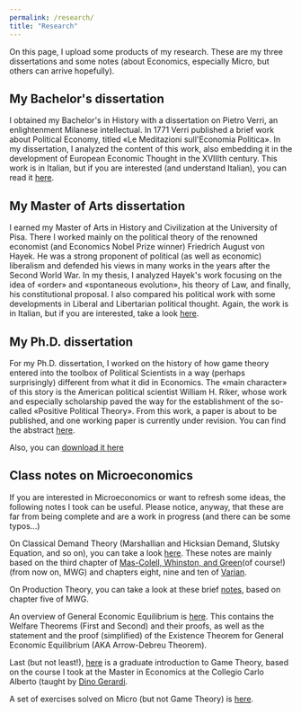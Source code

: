 ```yaml
---
permalink: /research/
title: "Research"
---
```


On this page, I upload some products of my research. These are my three dissertations and some notes (about Economics, especially Micro, but others can arrive hopefully).

## My Bachelor's dissertation

I obtained my Bachelor's in History with a dissertation on Pietro Verri, an enlightenment Milanese intellectual. In 1771 Verri published a brief work about Political Economy, titled «Le Meditazioni sull'Economia Politica». In my dissertation, I analyzed the content of this work, also embedding it in the development of European Economic Thought in the XVIIIth century. This work is in Italian, but if you are interested (and understand Italian), you can read it [here](/files/TesiTriennale2016.pdf).

## My Master of Arts dissertation

I earned my Master of Arts in History and Civilization at the University of Pisa. There I worked mainly on the political theory of the renowned economist (and Economics Nobel Prize winner) Friedrich August von Hayek. He was a strong proponent of political (as well as economic) liberalism and defended his views in many works in the years after the Second World War. In my thesis, I analyzed Hayek's work focusing on the idea of «order» and «spontaneous evolution», his theory of Law, and finally, his constitutional proposal. I also compared his political work with some developments in Liberal and Libertarian political thought. Again, the work is in Italian, but if you are interested, take a look [here](/files/TESIMagistrale.pdf).

## My Ph.D. dissertation

For my Ph.D. dissertation, I worked on the history of how game theory entered into the toolbox of Political Scientists in a way (perhaps surprisingly) different from what it did in Economics. The «main character» of this story is the American political scientist William H. Riker, whose work and especially scholarship paved the way for the establishment of the so-called «Positive Political Theory». From this work, a paper is about to be published, and one working paper is currently under revision. You can find the abstract [here](https://hdl.handle.net/2158/1288364). 

Also, you can [download it here](/files/DissertationDAMIANI.pdf)

## Class notes on Microeconomics

If you are interested in Microeconomics or want to refresh some ideas, the following notes I took can be useful. Please notice, anyway, that these are far from being complete and are a work in progress (and there can be some typos...)

On Classical Demand Theory (Marshallian and Hicksian Demand, Slutsky Equation, and so on), you can take a look [here](/files/NotesClassicalDemandTheory.pdf). These notes are mainly based on the third chapter of [Mas-Colell, Whinston, and Green](https://www.amazon.it/Microeconomic-Theory-Andreu-Mas-Colell/dp/0195102681)(of course!)(from now on, MWG) and chapters eight, nine and ten of [Varian](https://www.amazon.com/Microeconomic-Analysis-Third-Hal-Varian/dp/0393957357).

On Production Theory, you can take a look at these brief [notes](/files/NotesProductionTheory.pdf), based on chapter five of MWG. 

An overview of General Economic Equilibrium is [here](/files/NotesGeneralEconomicEquilibrium.pdf). This contains the Welfare Theorems (First and Second) and their proofs, as well as the statement and the proof (simplified) of the Existence Theorem for General Economic Equilibrium (AKA Arrow-Debreu Theorem).

Last (but not least!), [here](/files/NotesGameTheory.pdf) is a graduate introduction to Game Theory, based on the course I took at the Master in Economics at the Collegio Carlo Alberto (taught by [Dino Gerardi](https://sites.google.com/carloalberto.org/dinogerardi/).

A set of exercises solved on Micro (but not Game Theory) is [here](/files/ExercisesMicro.pdf). 
